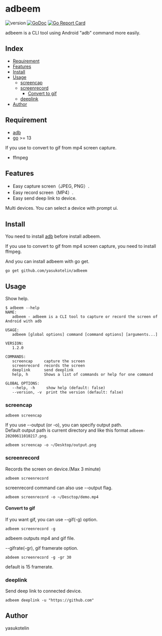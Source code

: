 # adbeem

![version](https://img.shields.io/badge/version-1.2.0-brightgreen)
[![GoDoc](https://godoc.org/github.com/yasukotelin/adbeem?status.svg)](https://godoc.org/github.com/yasukotelin/adbeem)
[![Go Report Card](https://goreportcard.com/badge/github.com/yasukotelin/adbeem)](https://goreportcard.com/report/github.com/yasukotelin/adbeem)

adbeem is a CLI tool using Android "adb" command more easily.

## Index

* [Requirement](#requirement)
* [Features](#features)
* [Install](#install)
* [Usage](#usage)
  * [screencap](#screencap)
  * [screenrecord](#screenrecord)
    * [Convert to gif](#convert-to-gif)
  * [deeplink](#deeplink)
* [Author](#author)

## Requirement

- [adb](https://developer.android.com/studio/command-line/adb)
- [go](https://golang.org/doc/install) >= 13

If you use to convert to gif from mp4 screen capture.
- ffmpeg

## Features

- Easy capture screen（JPEG, PNG）.
- Easy record screen（MP4）.
- Easy send deep link to device.

Multi devices. You can select a device with prompt ui.

## Install

You need to install [adb](https://developer.android.com/studio/command-line/adb) before install adbeem.

If you use to convert to gif from mp4 screen capture, you need to install ffmpeg.

And you can install adbeem with go get.

```
go get github.com/yasukotelin/adbeem
```

## Usage

Show help.

```
$ adbeem --help
NAME:
   adbeem - adbeem is a CLI tool to capture or record the screen of Android with adb

USAGE:
   adbeem [global options] command [command options] [arguments...]

VERSION:
   1.2.0

COMMANDS:
   screencap     capture the screen
   screenrecord  records the screen
   deeplink      send deeplink
   help, h       Shows a list of commands or help for one command

GLOBAL OPTIONS:
   --help, -h     show help (default: false)
   --version, -v  print the version (default: false)
```

### screencap

```
adbeem screencap
```

If you use --output (or -o), you can specify output path.<br>
Default output path is current directory and like this format `adbeem-20200611010217.png`.

```
adbeem screencap -o ~/Desktop/output.png
```

### screenrecord

Records the screen on device.(Max 3 minute)

```
adbeem screenrecord
```

screenrecord command can also use --output flag.

```
adbeem screenrecord -o ~/Desctop/demo.mp4
```

#### Convert to gif

If you want gif, you can use --gif(-g) option.

```
adbeem screenrecord -g
```

adbeem outputs mp4 and gif file.

--gifrate(-gr), gif framerate option.

```
abdeem screenrecord -g -gr 30
```

default is 15 framerate.

### deeplink

Send deep link to connected device.

```
adbeem deeplink -u "https://github.com"
```

## Author

yasukotelin

